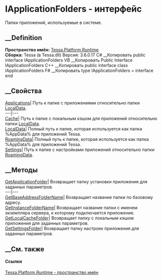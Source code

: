 # IApplicationFolders - интерфейс
Папки приложений, используемые в системе.
## __Definition
 **Пространство имён:** [Tessa.Platform.Runtime](N_Tessa_Platform_Runtime.htm)  
 **Сборка:** Tessa (в Tessa.dll) Версия: 3.6.0.17
C# __Копировать
     public interface IApplicationFolders
VB __Копировать
     Public Interface IApplicationFolders
C++ __Копировать
     public interface class IApplicationFolders
F# __Копировать
     type IApplicationFolders = interface end
##  __Свойства
[Applications](P_Tessa_Platform_Runtime_IApplicationFolders_Applications.htm)|
Путь к папке с приложениями относительно папки
[LocalData](P_Tessa_Platform_Runtime_IApplicationFolders_LocalData.htm).  
---|---  
[Cache](P_Tessa_Platform_Runtime_IApplicationFolders_Cache.htm)|  Путь к папке
с локальным кэшом для приложений относительно папки
[LocalData](P_Tessa_Platform_Runtime_IApplicationFolders_LocalData.htm).  
[LocalData](P_Tessa_Platform_Runtime_IApplicationFolders_LocalData.htm)|
Полный путь к папке, которая используется как папка %AppData% для приложений
Tessa.  
[RoamingData](P_Tessa_Platform_Runtime_IApplicationFolders_RoamingData.htm)|
Полный путь к папке, которая используется как папка %AppData% для приложений
Tessa.  
[Settings](P_Tessa_Platform_Runtime_IApplicationFolders_Settings.htm)|  Путь к
папке с настройками приложений относительно папки
[RoamingData](P_Tessa_Platform_Runtime_IApplicationFolders_RoamingData.htm).  
## __Методы
[GetApplicationFolder](M_Tessa_Platform_Runtime_IApplicationFolders_GetApplicationFolder.htm)|
Возвращает папку установки приложения для заданных параметров.  
---|---  
[GetBaseAddressFolderName](M_Tessa_Platform_Runtime_IApplicationFolders_GetBaseAddressFolderName.htm)|
Возвращает название папки по базовому адресу.  
[GetInstanceFolderName](M_Tessa_Platform_Runtime_IApplicationFolders_GetInstanceFolderName.htm)|
Возвращает название папки с именем экземпляра сервера, к которому подключается
приложение.  
[GetLocalCacheFolder](M_Tessa_Platform_Runtime_IApplicationFolders_GetLocalCacheFolder.htm)|
Возвращает папку с локальным кэшом приложения для заданных параметров.  
[GetSettingsFolder](M_Tessa_Platform_Runtime_IApplicationFolders_GetSettingsFolder.htm)|
Возвращает папку настроек приложения для заданных параметров.  
## __См. также
#### Ссылки
[Tessa.Platform.Runtime - пространство имён](N_Tessa_Platform_Runtime.htm)
